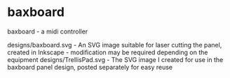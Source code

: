 baxboard
========

baxboard - a midi controller

designs/baxboard.svg - An SVG image suitable for laser cutting the panel, created in Inkscape - modification may be required depending on the equipment
designs/TrellisPad.svg - The SVG image I created for use in the baxboard panel design, posted separately for easy reuse
